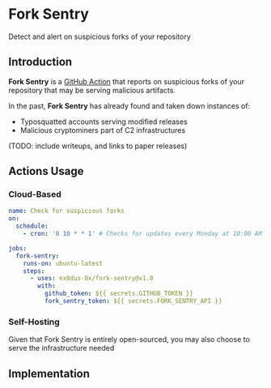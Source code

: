# Fork Sentry

Detect and alert on suspicious forks of your repository

## Introduction

__Fork Sentry__ is a [GitHub Action](https://github.com/features/actions) that reports on
suspicious forks of your repository that may be serving malicious artifacts.

In the past, __Fork Sentry__ has already found and taken down instances of:

* Typosquatted accounts serving modified releases
* Malicious cryptominers part of C2 infrastructures

(TODO: include writeups, and links to paper releases)

## Actions Usage

### Cloud-Based

```yml
name: Check for suspicious forks
on:
  schedule:
    - cron: '0 10 * * 1' # Checks for updates every Monday at 10:00 AM

jobs:
  fork-sentry:
    runs-on: ubuntu-latest
    steps:
      - uses: ex0dus-0x/fork-sentry@v1.0
        with:
          github_token: ${{ secrets.GITHUB_TOKEN }}
          fork_sentry_token: ${{ secrets.FORK_SENTRY_API }}
```

### Self-Hosting

Given that Fork Sentry is entirely open-sourced, you may also choose to serve the
infrastructure needed

## Implementation

